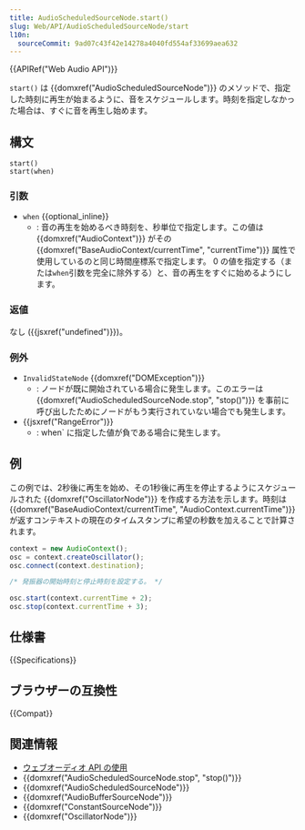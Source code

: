 ```yaml
---
title: AudioScheduledSourceNode.start()
slug: Web/API/AudioScheduledSourceNode/start
l10n:
  sourceCommit: 9ad07c43f42e14278a4040fd554af33699aea632
---
```


{{APIRef("Web Audio API")}}

`start()` は {{domxref("AudioScheduledSourceNode")}} のメソッドで、指定した時刻に再生が始まるように、音をスケジュールします。時刻を指定しなかった場合は、すぐに音を再生し始めます。

## 構文

```js-nolint
start()
start(when)
```

### 引数

- `when` {{optional_inline}}
  - : 音の再生を始めるべき時刻を、秒単位で指定します。この値は {{domxref("AudioContext")}} がその {{domxref("BaseAudioContext/currentTime", "currentTime")}} 属性で使用しているのと同じ時間座標系で指定します。 0 の値を指定する（または`when`引数を完全に除外する）と、音の再生をすぐに始めるようにします。

### 返値

なし ({{jsxref("undefined")}})。

### 例外

- `InvalidStateNode` {{domxref("DOMException")}}
  - : ノードが既に開始されている場合に発生します。このエラーは {{domxref("AudioScheduledSourceNode.stop", "stop()")}} を事前に呼び出したためにノードがもう実行されていない場合でも発生します。
- {{jsxref("RangeError")}}
  - : when` に指定した値が負である場合に発生します。

## 例

この例では、2秒後に再生を始め、その1秒後に再生を停止するようにスケジュールされた {{domxref("OscillatorNode")}} を作成する方法を示します。時刻は {{domxref("BaseAudioContext/currentTime", "AudioContext.currentTime")}} が返すコンテキストの現在のタイムスタンプに希望の秒数を加えることで計算されます。

```js
context = new AudioContext();
osc = context.createOscillator();
osc.connect(context.destination);

/* 発振器の開始時刻と停止時刻を設定する。 */

osc.start(context.currentTime + 2);
osc.stop(context.currentTime + 3);
```

## 仕様書

{{Specifications}}

## ブラウザーの互換性

{{Compat}}

## 関連情報

- [ウェブオーディオ API の使用](/ja/docs/Web/API/Web_Audio_API/Using_Web_Audio_API)
- {{domxref("AudioScheduledSourceNode.stop", "stop()")}}
- {{domxref("AudioScheduledSourceNode")}}
- {{domxref("AudioBufferSourceNode")}}
- {{domxref("ConstantSourceNode")}}
- {{domxref("OscillatorNode")}}
